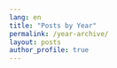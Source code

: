 ```yaml
---
lang: en
title: "Posts by Year"
permalink: /year-archive/
layout: posts
author_profile: true
---
```

